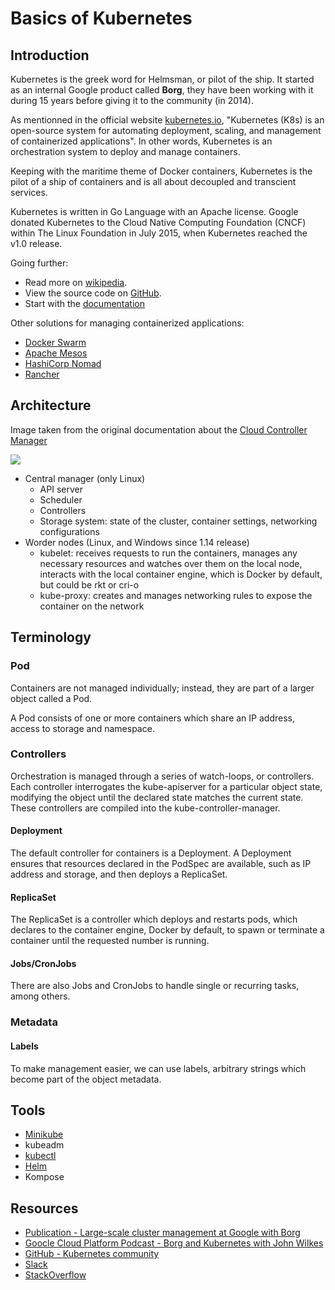 # Basics of Kubernetes

## Introduction

Kubernetes is the greek word for Helmsman, or pilot of the ship. It started as an internal Google product called **Borg**, they have been working with it during 15 years before giving it to the community (in 2014).

As mentionned in the official website [kubernetes.io](https://kubernetes.io/), "Kubernetes (K8s) is an open-source system for automating deployment, scaling, and management of containerized applications". In other words, Kubernetes is an orchestration system to deploy and manage containers.

Keeping with the maritime theme of Docker containers, Kubernetes is the pilot of a ship of containers and is all about decoupled and transcient services.

Kubernetes is written in Go Language with an Apache license. Google donated Kubernetes to the Cloud Native Computing Foundation (CNCF) within The Linux Foundation in July 2015, when Kubernetes reached the v1.0 release.

Going further:

- Read more on [wikipedia](https://en.wikipedia.org/wiki/Kubernetes).
- View the source code on [GitHub](https://github.com/kubernetes/kubernetes/).
- Start with the [documentation](https://kubernetes.io/docs/home/)

Other solutions for managing containerized applications:

- [Docker Swarm](https://docs.docker.com/engine/swarm/)
- [Apache Mesos](https://mesos.apache.org/)
- [HashiCorp Nomad](https://www.nomadproject.io/)
- [Rancher](https://rancher.com/)

## Architecture

Image taken from the original documentation about the [Cloud Controller Manager](https://kubernetes.io/docs/concepts/architecture/cloud-controller/)

<img src="https://d33wubrfki0l68.cloudfront.net/7016517375d10c702489167e704dcb99e570df85/7bb53/images/docs/components-of-kubernetes.png">

- Central manager (only Linux)
  - API server
  - Scheduler
  - Controllers
  - Storage system: state of the cluster, container settings, networking configurations
- Worder nodes (Linux, and Windows since 1.14 release)
  - kubelet: receives requests to run the containers, manages any necessary resources and watches over them on the local node, interacts with the local container engine, which is Docker by default, but could be rkt or cri-o
  - kube-proxy: creates and manages networking rules to expose the container on the network

## Terminology

### Pod

Containers are not managed individually; instead, they are part of a larger object called a Pod.

A Pod consists of one or more containers which share an IP address, access to storage and namespace.

### Controllers

Orchestration is managed through a series of watch-loops, or controllers. Each controller interrogates the kube-apiserver for a particular object state, modifying the object until the declared state matches the current state. These controllers are compiled into the kube-controller-manager.

#### Deployment

The default controller for containers is a Deployment. A Deployment ensures that resources declared in the PodSpec are available, such as IP address and storage, and then deploys a ReplicaSet.

#### ReplicaSet

The ReplicaSet is a controller which deploys and restarts pods, which declares to the container engine, Docker by default, to spawn or terminate a container until the requested number is running.

#### Jobs/CronJobs

There are also Jobs and CronJobs to handle single or recurring tasks, among others. 

### Metadata

#### Labels

To make management easier, we can use labels, arbitrary strings which become part of the object metadata.

## Tools

- [Minikube](https://github.com/devpro/everyday-cheatsheets/blob/master/docs/minikube.md)
- kubeadm
- [kubectl](https://github.com/devpro/everyday-cheatsheets/blob/master/docs/kubectl.md)
- [Helm](https://github.com/devpro/everyday-cheatsheets/blob/master/docs/helm.md)
- Kompose

## Resources

- [Publication - Large-scale cluster management at Google with Borg](https://research.google/pubs/pub43438/)
- [Goocle Cloud Platform Podcast - Borg and Kubernetes with John Wilkes](https://www.gcppodcast.com/post/episode-46-borg-and-k8s-with-john-wilkes/)
- [GitHub - Kubernetes community](https://github.com/kubernetes/community)
- [Slack](https://slack.kubernetes.io/)
- [StackOverflow](https://stackoverflow.com/search?q=kubernetes)
